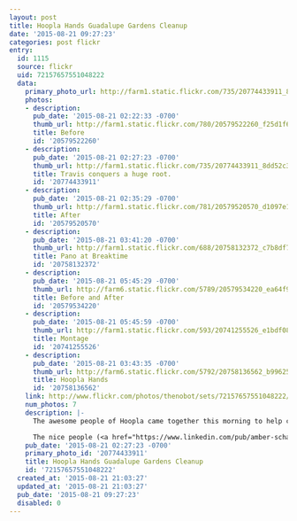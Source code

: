 ```yaml
---
layout: post
title: Hoopla Hands Guadalupe Gardens Cleanup
date: '2015-08-21 09:27:23'
categories: post flickr
entry:
  id: 1115
  source: flickr
  uid: 72157657551048222
  data:
    primary_photo_url: http://farm1.static.flickr.com/735/20774433911_8dd52c3d6a_m.jpg
    photos:
    - description: 
      pub_date: '2015-08-21 02:22:33 -0700'
      thumb_url: http://farm1.static.flickr.com/780/20579522260_f25d1f6e8b_s.jpg
      title: Before
      id: '20579522260'
    - description: 
      pub_date: '2015-08-21 02:27:23 -0700'
      thumb_url: http://farm1.static.flickr.com/735/20774433911_8dd52c3d6a_s.jpg
      title: Travis conquers a huge root.
      id: '20774433911'
    - description: 
      pub_date: '2015-08-21 02:35:29 -0700'
      thumb_url: http://farm1.static.flickr.com/781/20579520570_d1097e143c_s.jpg
      title: After
      id: '20579520570'
    - description: 
      pub_date: '2015-08-21 03:41:20 -0700'
      thumb_url: http://farm1.static.flickr.com/688/20758132372_c7b8df76e4_s.jpg
      title: Pano at Breaktime
      id: '20758132372'
    - description: 
      pub_date: '2015-08-21 05:45:29 -0700'
      thumb_url: http://farm6.static.flickr.com/5789/20579534220_ea64f9c68e_s.jpg
      title: Before and After
      id: '20579534220'
    - description: 
      pub_date: '2015-08-21 05:45:59 -0700'
      thumb_url: http://farm1.static.flickr.com/593/20741255526_e1bdf08f42_s.jpg
      title: Montage
      id: '20741255526'
    - description: 
      pub_date: '2015-08-21 03:43:35 -0700'
      thumb_url: http://farm6.static.flickr.com/5792/20758136562_b9962515bf_s.jpg
      title: Hoopla Hands
      id: '20758136562'
    link: http://www.flickr.com/photos/thenobot/sets/72157657551048222/
    num_photos: 7
    description: |-
      The awesome people of Hoopla came together this morning to help clean up a local park -- Guadalupe Gardens. With jets roaring overhead, we whacked weeds, barbered bushes, snipped suckers, and hauled hedges. It felt great to give back to the parks that have given us so much fun. Thanks to Cathleen and Greta @ Hoopla for ironing out all the details to make this happen.

      The nice people (<a href="https://www.linkedin.com/pub/amber-schat/57/438/227" rel="nofollow">www.linkedin.com/pub/amber-schat/57/438/227</a>) of <a href="http://www.bayareaecogardens.org/" rel="nofollow">www.bayareaecogardens.org/</a> gave us a tour of some of the innovations they are experimenting with in the garden too. Fascinating stuff!
    pub_date: '2015-08-21 02:27:23 -0700'
    primary_photo_id: '20774433911'
    title: Hoopla Hands Guadalupe Gardens Cleanup
    id: '72157657551048222'
  created_at: '2015-08-21 21:03:27'
  updated_at: '2015-08-21 21:03:27'
  pub_date: '2015-08-21 09:27:23'
  disabled: 0
---
```

